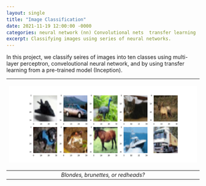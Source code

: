 ```yaml
---
layout: single
title: "Image Classification"
date: 2021-11-19 12:00:00 -0000
categories: neural network (nn) Convolutional nets  transfer learning  
excerpt: Classifying images using series of neural networks. 
---
```


In this project, we classify seires of images into ten classes using multi-layer perceptron, conveloutional neural network, and by using transfer learning from a pre-trained model (Inception). 

<!-- <img src="/assets/images/oscillating_front.gif"  width="700px" height="150" > -->

<!-- <img src="/assets/images/blogs/ten_classes.png" width="700px" height="150"> -->

| <p align="center"><img src="/assets/images/blogs/ten_classes.png" width="500px" height="200"></p> |
|:--:|
| *Blondes, brunettes, or redheads?* |


<!-- | ![Ten sample images representing ten classes?](/assets/images/blogs/ten_classes.png ) |
|:--:|
| *Blondes, brunettes, or redheads?* |
 -->
